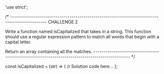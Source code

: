 'use strict';

/* ------------------------------------------------------------------------------------------------
CHALLENGE 2

Write a function named isCapitalized that takes in a string. This function should use a regular expression pattern to match all words that begin with a capital letter.

Return an array containing all the matches.
------------------------------------------------------------------------------------------------ */

const isCapitalized = (str) => {
  // Solution code here...
};